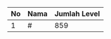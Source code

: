 | No | Nama            | Jumlah Level |
|----|-----------------|--------------|
| 1  | #    |    859        |
